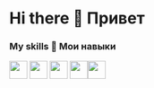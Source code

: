 # Hi there 👋 Привет 

### My skills :tea: Мои навыки 

<img height="32" width="32" src="https://cdn.simpleicons.org/c/#A8B9CC"/>
<img height="32" width="32" src="https://cdn.simpleicons.org/python/#00599C"/>
<img height="32" width="32" src="https://cdn.simpleicons.org/linux/#FCC624"/>
<img height="32" width="32" src="https://cdn.simpleicons.org/git/#F05032"/><img height="32" width="32" src="https://cdn.simpleicons.org/virtualbox/#183A61"/>




